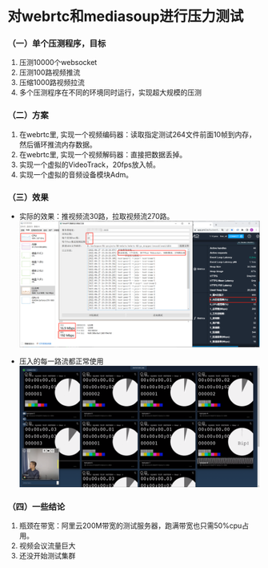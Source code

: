 # 对webrtc和mediasoup进行压力测试

### （一）单个压测程序，目标
1. 压测10000个websocket
2. 压测100路视频推流
3. 压缩1000路视频拉流
4. 多个压测程序在不同的环境同时运行，实现超大规模的压测

### （二）方案
1. 在webrtc里, 实现一个视频编码器：读取指定测试264文件前面10帧到内存，然后循环推流内存数据。
2. 在webrtc里, 实现一个视频解码器：直接把数据丢掉。
3. 实现一个虚拟的VideoTrack，20fps放入帧。
4. 实现一个虚拟的音频设备模块Adm。

### （三）效果
- 实际的效果：推视频流30路，拉取视频流270路。
![](.26-mediasoup-webrtc压力测试_images/51e7f747.png)

- 压入的每一路流都正常使用
![](.26-mediasoup-webrtc压力测试_images/97f0b9af.png)

### （四）一些结论
1. 瓶颈在带宽：阿里云200M带宽的测试服务器，跑满带宽也只需50%cpu占用。
2. 视频会议流量巨大
3. 还没开始测试集群